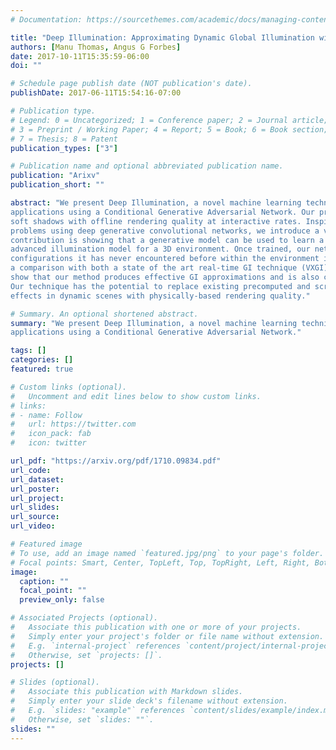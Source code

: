 ```yaml
---
# Documentation: https://sourcethemes.com/academic/docs/managing-content/

title: "Deep Illumination: Approximating Dynamic Global Illumination with Generative Adversarial Network [2017]"
authors: [Manu Thomas, Angus G Forbes]
date: 2017-10-11T15:35:59-06:00
doi: ""

# Schedule page publish date (NOT publication's date).
publishDate: 2017-06-11T15:54:16-07:00

# Publication type.
# Legend: 0 = Uncategorized; 1 = Conference paper; 2 = Journal article;
# 3 = Preprint / Working Paper; 4 = Report; 5 = Book; 6 = Book section;
# 7 = Thesis; 8 = Patent
publication_types: ["3"]

# Publication name and optional abbreviated publication name.
publication: "Arixv"
publication_short: ""

abstract: "We present Deep Illumination, a novel machine learning technique for approximating global illumination (GI) in real-time
applications using a Conditional Generative Adversarial Network. Our primary focus is on generating indirect illumination and
soft shadows with offline rendering quality at interactive rates. Inspired from recent advancement in image-to-image translation
problems using deep generative convolutional networks, we introduce a variant of this network that learns a mapping from Gbuffers (depth map, normal map, and diffuse map) and direct illumination to any global illumination solution. Our primary
contribution is showing that a generative model can be used to learn a density estimation from screen space buffers to an
advanced illumination model for a 3D environment. Once trained, our network can approximate global illumination for scene
configurations it has never encountered before within the environment it was trained on. We evaluate Deep Illumination through
a comparison with both a state of the art real-time GI technique (VXGI) and an offline rendering GI technique (path tracing). We
show that our method produces effective GI approximations and is also computationally cheaper than existing GI techniques.
Our technique has the potential to replace existing precomputed and screen-space techniques for producing global illumination
effects in dynamic scenes with physically-based rendering quality."

# Summary. An optional shortened abstract.
summary: "We present Deep Illumination, a novel machine learning technique for approximating global illumination (GI) in real-time
applications using a Conditional Generative Adversarial Network."

tags: []
categories: []
featured: true

# Custom links (optional).
#   Uncomment and edit lines below to show custom links.
# links:
# - name: Follow
#   url: https://twitter.com
#   icon_pack: fab
#   icon: twitter

url_pdf: "https://arxiv.org/pdf/1710.09834.pdf"
url_code: 
url_dataset:
url_poster:
url_project:
url_slides:
url_source:
url_video: 

# Featured image
# To use, add an image named `featured.jpg/png` to your page's folder. 
# Focal points: Smart, Center, TopLeft, Top, TopRight, Left, Right, BottomLeft, Bottom, BottomRight.
image:
  caption: ""
  focal_point: ""
  preview_only: false

# Associated Projects (optional).
#   Associate this publication with one or more of your projects.
#   Simply enter your project's folder or file name without extension.
#   E.g. `internal-project` references `content/project/internal-project/index.md`.
#   Otherwise, set `projects: []`.
projects: []

# Slides (optional).
#   Associate this publication with Markdown slides.
#   Simply enter your slide deck's filename without extension.
#   E.g. `slides: "example"` references `content/slides/example/index.md`.
#   Otherwise, set `slides: ""`.
slides: ""
---
```

